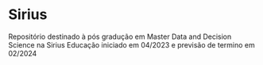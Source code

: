 # Sirius


Repositório destinado à pós gradução em Master Data and Decision Science na Sirius Educação iniciado em 04/2023 e previsão de termino em 02/2024
